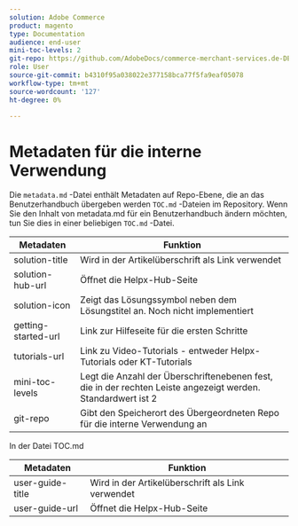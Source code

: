 ```yaml
---
solution: Adobe Commerce
product: magento
type: Documentation
audience: end-user
mini-toc-levels: 2
git-repo: https://github.com/AdobeDocs/commerce-merchant-services.de-DE
role: User
source-git-commit: b4310f95a038022e377158bca77f5fa9eaf05078
workflow-type: tm+mt
source-wordcount: '127'
ht-degree: 0%

---
```



# Metadaten für die interne Verwendung

Die `metadata.md` -Datei enthält Metadaten auf Repo-Ebene, die an das Benutzerhandbuch übergeben werden `TOC.md` -Dateien im Repository. Wenn Sie den Inhalt von metadata.md für ein Benutzerhandbuch ändern möchten, tun Sie dies in einer beliebigen `TOC.md` -Datei.

| Metadaten | Funktion |
|--- |--- |
| solution-title | Wird in der Artikelüberschrift als Link verwendet |
| solution-hub-url | Öffnet die Helpx-Hub-Seite |
| solution-icon | Zeigt das Lösungssymbol neben dem Lösungstitel an. Noch nicht implementiert |
| getting-started-url | Link zur Hilfeseite für die ersten Schritte |
| tutorials-url | Link zu Video-Tutorials - entweder Helpx-Tutorials oder KT-Tutorials |
| mini-toc-levels | Legt die Anzahl der Überschriftenebenen fest, die in der rechten Leiste angezeigt werden. Standardwert ist 2 |
| git-repo | Gibt den Speicherort des Übergeordneten Repo für die interne Verwendung an |

In der Datei TOC.md

| Metadaten | Funktion |
|--- |--- |
| user-guide-title | Wird in der Artikelüberschrift als Link verwendet |
| user-guide-url | Öffnet die Helpx-Hub-Seite |
